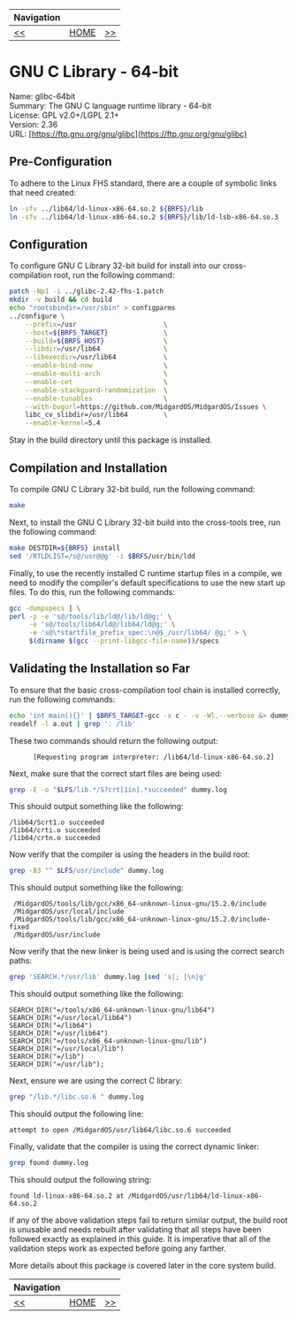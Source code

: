 | Navigation |||
| --- | --- | ---: |
| [<<](./GNUGLibC32bit.md) | [HOME](../README.md) | [>>](./GNUGCCp2.md) |

# GNU C Library - 64-bit

Name: glibc-64bit<br />
Summary: The GNU C language runtime library - 64-bit<br />
License: GPL v2.0+/LGPL 2.1+<br />
Version: 2.36<br />
URL: [https://ftp.gnu.org/gnu/glibc](https://ftp.gnu.org/gnu/glibc)<br />

## Pre-Configuration

To adhere to the Linux FHS standard, there are a couple of symbolic links that need created:

```bash
ln -sfv ../lib64/ld-linux-x86-64.so.2 ${BRFS}/lib
ln -sfv ../lib64/ld-linux-x86-64.so.2 ${BRFS}/lib/ld-lsb-x86-64.so.3
```

## Configuration

To configure GNU C Library 32-bit build for install into our cross-compilation root, run the following command:

```bash
patch -Np1 -i ../glibc-2.42-fhs-1.patch
mkdir -v build && cd build
echo "rootsbindir=/usr/sbin" > configparms
../configure \
    --prefix=/usr                      \
    --host=${BRFS_TARGET}              \
    --build=${BRFS_HOST}               \
    --libdir=/usr/lib64                \
    --libexecdir=/usr/lib64            \
    --enable-bind-now                  \
    --enable-multi-arch                \
    --enable-cet                       \
    --enable-stackguard-randomization  \
    --enable-tunables                  \
    --with-bugurl=https://github.com/MidgardOS/MidgardOS/Issues \
    libc_cv_slibdir=/usr/lib64         \
    --enable-kernel=5.4
```

Stay in the build directory until this package is installed.

## Compilation and Installation

To compile GNU C Library 32-bit build, run the following command:

```bash
make
```

Next, to install the GNU C Library 32-bit build into the cross-tools tree, run the following command:

```bash
make DESTDIR=${BRFS} install
sed '/RTLDLIST=/s@/usr@@g' -i $BRFS/usr/bin/ldd
```

Finally, to use the recently installed C runtime startup files in a compile, we need to modify the compiler's default specifications to use the new start up files. To do this, run the following commands:

```bash
gcc -dumpspecs | \
perl -p -e 's@/tools/lib/ld@/lib/ld@g;' \
     -e 's@/tools/lib64/ld@/lib64/ld@g;' \
     -e 's@\*startfile_prefix_spec:\n@$_/usr/lib64/ @g;' > \
     $(dirname $(gcc --print-libgcc-file-name))/specs
```

## Validating the Installation so Far

To ensure that the basic cross-compilation tool chain is installed correctly, run the following commands:

```bash
echo 'int main(){}' | $BRFS_TARGET-gcc -x c - -v -Wl,--verbose &> dummy.log
readelf -l a.out | grep ': /lib'
```

These two commands should return the following output:
```
      [Requesting program interpreter: /lib64/ld-linux-x86-64.so.2]
```

Next, make sure that the correct start files are being used:
```bash
grep -E -o "$LFS/lib.*/S?crt[1in].*succeeded" dummy.log
```

This should output something like the following:
```
/lib64/Scrt1.o succeeded
/lib64/crti.o succeeded
/lib64/crtn.o succeeded
```

Now verify that the compiler is using the headers in the build root:
```bash
grep -B3 "^ $LFS/usr/include" dummy.log
```

This should output something like the following:
```
 /MidgardOS/tools/lib/gcc/x86_64-unknown-linux-gnu/15.2.0/include
 /MidgardOS/usr/local/include
 /MidgardOS/tools/lib/gcc/x86_64-unknown-linux-gnu/15.2.0/include-fixed
 /MidgardOS/usr/include
```

Now verify that the new linker is being used and is using the correct search paths:
```bash
grep 'SEARCH.*/usr/lib' dummy.log |sed 's|; |\n|g'
```

This should output something like the following:
```
SEARCH_DIR("=/tools/x86_64-unknown-linux-gnu/lib64")
SEARCH_DIR("=/usr/local/lib64")
SEARCH_DIR("=/lib64")
SEARCH_DIR("=/usr/lib64")
SEARCH_DIR("=/tools/x86_64-unknown-linux-gnu/lib")
SEARCH_DIR("=/usr/local/lib")
SEARCH_DIR("=/lib")
SEARCH_DIR("=/usr/lib");
```

Next, ensure we are using the correct C library:
```bash
grep "/lib.*/libc.so.6 " dummy.log
```

This should output the following line:
```
attempt to open /MidgardOS/usr/lib64/libc.so.6 succeeded
```

Finally, validate that the compiler is using the correct dynamic linker:
```bash
grep found dummy.log
```

This should output the following string:
```
found ld-linux-x86-64.so.2 at /MidgardOS/usr/lib64/ld-linux-x86-64.so.2
```

If any of the above validation steps fail to return similar output, the build root is unusable and needs rebuilt after validating that all steps have been followed exactly as explained in this guide. It is imperative that all of the validation steps work as expected before going any farther.

More details about this package is covered later in the core system build.

| Navigation |||
| --- | --- | ---: |
| [<<](./GNUGLibC32bit.md) | [HOME](../README.md) | [>>](./GNUGCCp2.md) |
